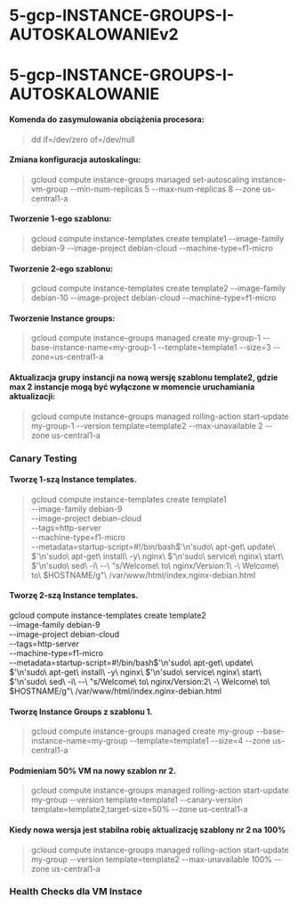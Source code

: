 # 5-gcp-INSTANCE-GROUPS-I-AUTOSKALOWANIEv2

# 5-gcp-INSTANCE-GROUPS-I-AUTOSKALOWANIE

#### Komenda do zasymulowania obciążenia procesora:

> dd if=/dev/zero of=/dev/null

#### Zmiana konfiguracja autoskalingu:

> gcloud compute instance-groups managed set-autoscaling instance-vm-group --min-num-replicas 5 --max-num-replicas 8 --zone us-central1-a

#### Tworzenie 1-ego szablonu:

> gcloud compute instance-templates create template1 --image-family debian-9 --image-project debian-cloud --machine-type=f1-micro

#### Tworzenie 2-ego szablonu:

> gcloud compute instance-templates create template2 --image-family debian-10 --image-project debian-cloud --machine-type=f1-micro

#### Tworzenie Instance groups:

> gcloud compute instance-groups managed create my-group-1 --base-instance-name=my-group-1 --template=template1 --size=3 --zone=us-central1-a

#### Aktualizacja grupy instancji na nową wersję szablonu template2, gdzie max 2 instancje mogą być wyłączone w momencie uruchamiania aktualizacji:

> gcloud compute instance-groups managed rolling-action start-update my-group-1 --version template=template2 --max-unavailable 2 --zone us-central1-a

### Canary Testing

#### Tworzę 1-szą Instance templates.

> gcloud compute instance-templates create template1 \
--image-family debian-9 \
--image-project debian-cloud \
--tags=http-server \
--machine-type=f1-micro \
--metadata=startup-script=\#\!/bin/bash$'\n'sudo\ apt-get\ update\ $'\n'sudo\ apt-get\ install\ -y\ nginx\ $'\n'sudo\ service\ nginx\ start\ $'\n'sudo\ sed\ -i\ --\ \"s/Welcome\ to\ nginx/Version:1\ -\ Welcome\ to\ \$HOSTNAME/g\"\ /var/www/html/index.nginx-debian.html

#### Tworzę 2-szą Instance templates.

gcloud compute instance-templates create template2 \
--image-family debian-9 \
--image-project debian-cloud \
--tags=http-server \
--machine-type=f1-micro \
--metadata=startup-script=\#\!/bin/bash$'\n'sudo\ apt-get\ update\ $'\n'sudo\ apt-get\ install\ -y\ nginx\ $'\n'sudo\ service\ nginx\ start\ $'\n'sudo\ sed\ -i\ --\ \"s/Welcome\ to\ nginx/Version:2\ -\ Welcome\ to\ \$HOSTNAME/g\"\ /var/www/html/index.nginx-debian.html

#### Tworzę Instance Groups z szablonu 1.

> gcloud compute instance-groups managed create my-group --base-instance-name=my-group --template=template1 --size=4 --zone us-central1-a

#### Podmieniam 50% VM na nowy szablon nr 2.

> gcloud compute instance-groups managed rolling-action start-update my-group --version template=template1 --canary-version template=template2,target-size=50% --zone us-central1-a

#### Kiedy nowa wersja jest stabilna robię aktualizację szablony nr 2 na 100%

> gcloud compute instance-groups managed rolling-action start-update my-group --version template=template2 --max-unavailable 100% --zone us-central1-a

### Health Checks dla VM Instace

